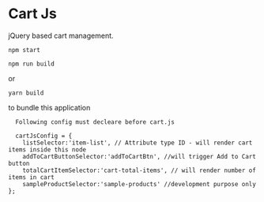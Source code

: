 # Cart Js

jQuery based cart management. 

```
npm start
```

```
npm run build
```

or

```
yarn build
```

to bundle this application

  ``` 
    Following config must decleare before cart.js 
   
    cartJsConfig = {
      listSelector:'item-list', // Attribute type ID - will render cart items inside this node
      addToCartButtonSelector:'addToCartBtn', //will trigger Add to Cart button
      totalCartItemSelector:'cart-total-items', // will render number of items in cart
      sampleProductSelector:'sample-products' //development purpose only
  };
  ```
  
 

